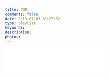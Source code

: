 ```yaml
---
title: 歌曲
comments: false
date: 2019-07-03 18:27:32
type: playlist
keywords:
description:
photos:
---
```


<iframe frameborder="no" border="0" marginwidth="0" marginheight="0" width=330 height=86 src="//music.163.com/outchain/player?type=2&id=406737702&auto=1&height=66"></iframe>